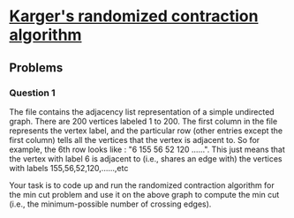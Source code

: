 # [Karger's randomized contraction algorithm](http://en.wikipedia.org/wiki/Karger%27s_algorithm)

## Problems
### Question 1
The file contains the adjacency list representation of a simple undirected graph. There are 200 vertices labeled 1 to
200. The first column in the file represents the vertex label, and the particular row (other entries except the first
column) tells all the vertices that the vertex is adjacent to. So for example, the 6th row looks like : "6 155 56 52 120
......". This just means that the vertex with label 6 is adjacent to (i.e., shares an edge with) the vertices with
labels 155,56,52,120,......,etc

Your task is to code up and run the randomized contraction algorithm for the min cut problem and use it on the above
graph to compute the min cut (i.e., the minimum-possible number of crossing edges).